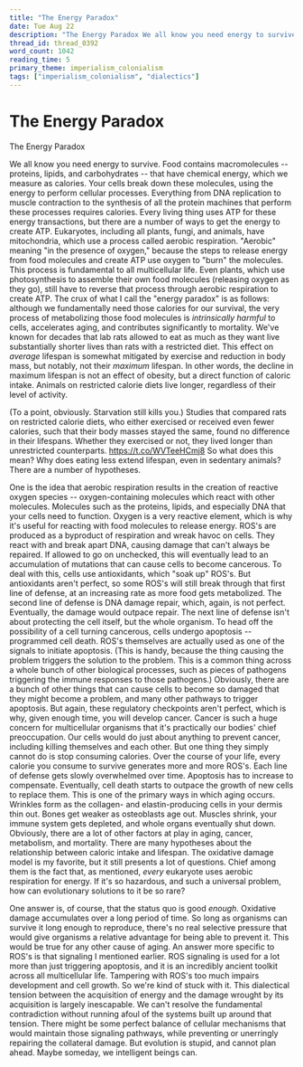 ```yaml
---
title: "The Energy Paradox"
date: Tue Aug 22
description: "The Energy Paradox We all know you need energy to survive."
thread_id: thread_0392
word_count: 1042
reading_time: 5
primary_theme: imperialism_colonialism
tags: ["imperialism_colonialism", "dialectics"]
---
```


# The Energy Paradox

The Energy Paradox

We all know you need energy to survive. Food contains macromolecules -- proteins, lipids, and carbohydrates -- that have chemical energy, which we measure as calories. Your cells break down these molecules, using the energy to perform cellular processes. Everything from DNA replication to muscle contraction to the synthesis of all the protein machines that perform these processes requires calories. Every living thing uses ATP for these energy transactions, but there are a number of ways to get the energy to create ATP. Eukaryotes, including all plants, fungi, and animals, have mitochondria, which use a process called aerobic respiration. "Aerobic" meaning "in the presence of oxygen," because the steps to release energy from food molecules and create ATP use oxygen to "burn" the molecules. This process is fundamental to all multicellular life. Even plants, which use photosynthesis to assemble their own food molecules (releasing oxygen as they go), still have to reverse that process through aerobic respiration to create ATP. The crux of what I call the "energy paradox" is as follows: although we fundamentally need those calories for our survival, the very process of metabolizing those food molecules is *intrinsically harmful* to cells, accelerates aging, and contributes significantly to mortality. We've known for decades that lab rats allowed to eat as much as they want live substantially shorter lives than rats with a restricted diet. This effect on *average* lifespan is somewhat mitigated by exercise and reduction in body mass, but notably, not their *maximum* lifespan. In other words, the decline in maximum lifespan is not an effect of obesity, but a direct function of caloric intake. Animals on restricted calorie diets live longer, regardless of their level of activity.

(To a point, obviously. Starvation still kills you.) Studies that compared rats on restricted calorie diets, who either exercised or received even fewer calories, such that their body masses stayed the same, found no difference in their lifespans. Whether they exercised or not, they lived longer than unrestricted counterparts. https://t.co/WVTeeHCmj8 So what does this mean? Why does eating less extend lifespan, even in sedentary animals? There are a number of hypotheses.

One is the idea that aerobic respiration results in the creation of reactive oxygen species -- oxygen-containing molecules which react with other molecules. Molecules such as the proteins, lipids, and especially DNA that your cells need to function. Oxygen is a very reactive element, which is why it's useful for reacting with food molecules to release energy. ROS's are produced as a byproduct of respiration and wreak havoc on cells. They react with and break apart DNA, causing damage that can't always be repaired. If allowed to go on unchecked, this will eventually lead to an accumulation of mutations that can cause cells to become cancerous. To deal with this, cells use antioxidants, which "soak up" ROS's. But antioxidants aren't perfect, so some ROS's will still break through that first line of defense, at an increasing rate as more food gets metabolized. The second line of defense is DNA damage repair, which, again, is not perfect. Eventually, the damage would outpace repair. The next line of defense isn't about protecting the cell itself, but the whole organism. To head off the possibility of a cell turning cancerous, cells undergo apoptosis -- programmed cell death. ROS's themselves are actually used as one of the signals to initiate apoptosis. (This is handy, because the thing causing the problem triggers the solution to the problem. This is a common thing across a whole bunch of other biological processes, such as pieces of pathogens triggering the immune responses to those pathogens.) Obviously, there are a bunch of other things that can cause cells to become so damaged that they might become a problem, and many other pathways to trigger apoptosis. But again, these regulatory checkpoints aren't perfect, which is why, given enough time, you will develop cancer. Cancer is such a huge concern for multicellular organisms that it's practically our bodies' chief preoccupation. Our cells would do just about anything to prevent cancer, including killing themselves and each other. But one thing they simply cannot do is stop consuming calories. Over the course of your life, every calorie you consume to survive generates more and more ROS's. Each line of defense gets slowly overwhelmed over time. Apoptosis has to increase to compensate. Eventually, cell death starts to outpace the growth of new cells to replace them. This is one of the primary ways in which aging occurs. Wrinkles form as the collagen- and elastin-producing cells in your dermis thin out. Bones get weaker as osteoblasts age out. Muscles shrink, your immune system gets depleted, and whole organs eventually shut down. Obviously, there are a lot of other factors at play in aging, cancer, metabolism, and mortality. There are many hypotheses about the relationship between caloric intake and lifespan. The oxidative damage model is my favorite, but it still presents a lot of questions. Chief among them is the fact that, as mentioned, *every* eukaryote uses aerobic respiration for energy. If it's so hazardous, and such a universal problem, how can evolutionary solutions to it be so rare?

One answer is, of course, that the status quo is good *enough*. Oxidative damage accumulates over a long period of time. So long as organisms can survive it long enough to reproduce, there's no real selective pressure that would give organisms a relative advantage for being able to prevent it. This would be true for any other cause of aging. An answer more specific to ROS's is that signaling I mentioned earlier. ROS signaling is used for a lot more than just triggering apoptosis, and it is an incredibly ancient toolkit across all multicellular life. Tampering with ROS's too much impairs development and cell growth. So we're kind of stuck with it. This dialectical tension between the acquisition of energy and the damage wrought by its acquisition is largely inescapable. We can't resolve the fundamental contradiction without running afoul of the systems built up around that tension. There might be some perfect balance of cellular mechanisms that would maintain those signaling pathways, while preventing or unerringly repairing the collateral damage. But evolution is stupid, and cannot plan ahead. Maybe someday, we intelligent beings can.